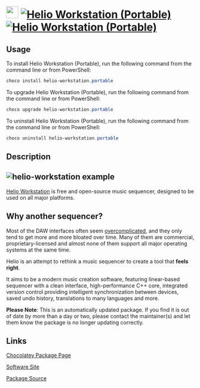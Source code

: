﻿# <img src="https://cdn.jsdelivr.net/gh/mkevenaar/chocolatey-packages@04dc5eb5743f7aec66c0fd7a583fe56cb80aa51a/icons/helio-workstation.png" width="32" height="32"/> [![Helio Workstation (Portable)](https://img.shields.io/chocolatey/v/helio-workstation.portable.svg?label=Helio+Workstation+(Portable))](https://chocolatey.org/packages/helio-workstation.portable) [![Helio Workstation (Portable)](https://img.shields.io/chocolatey/dt/helio-workstation.portable.svg)](https://chocolatey.org/packages/helio-workstation.portable)

## Usage
To install Helio Workstation (Portable), run the following command from the command line or from PowerShell:
```powershell
choco install helio-workstation.portable
```

To upgrade Helio Workstation (Portable), run the following command from the command line or from PowerShell:
```powershell
choco upgrade helio-workstation.portable
```

To uninstall Helio Workstation (Portable), run the following command from the command line or from PowerShell:
```powershell
choco uninstall helio-workstation.portable
```

## Description
## ![helio-workstation example](https://cdn.jsdelivr.net/gh/helio-fm/helio-workstation@30a8ba6b1ab4d5421887dce9fc0eae77e3c266fc/Resources/screen-v2.png)
[Helio Workstation](https://helio.fm) is free and open-source music sequencer, designed to be used on all major platforms.

## Why another sequencer?

Most of the DAW interfaces often seem [overcomplicated](http://mashable.com/2015/09/18/german-u-boat/), and they only tend to get more and more bloated over time. Many of them are commercial, proprietary-licensed and almost none of them support all major operating systems at the same time.

Helio is an attempt to rethink a music sequencer to create a tool that **feels right**.

It aims to be a modern music creation software, featuring linear-based sequencer with a clean interface, high-performance C++ core, integrated version control providing intelligent synchronization between devices, saved undo history, translations to many languages and more.


**Please Note**: This is an automatically updated package. If you find it is
out of date by more than a day or two, please contact the maintainer(s) and
let them know the package is no longer updating correctly.

## Links
[Chocolatey Package Page](https://chocolatey.org/packages/helio-workstation.portable)

[Software Site](https://helio.fm/)

[Package Source](https://github.com/mkevenaar/chocolatey-packages/tree/master/automatic/helio-workstation.portable)

